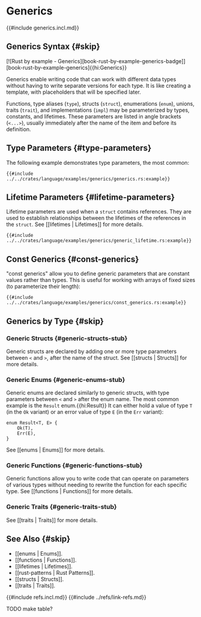 # Generics

{{#include generics.incl.md}}

## Generics Syntax {#skip}

[![Rust by example - Generics][book-rust-by-example-generics-badge]][book-rust-by-example-generics]{{hi:Generics}}

Generics enable writing code that can work with different data types without having to write separate versions for each type. It is like creating a template, with placeholders that will be specified later.

Functions, type aliases (`type`), structs (`struct`), enumerations (`enum`), unions, traits (`trait`), and implementations (`impl`) may be parameterized by types, constants, and lifetimes. These parameters are listed in angle brackets (`<...>`), usually immediately after the name of the item and before its definition.

## Type Parameters {#type-parameters}

The following example demonstrates type parameters, the most common:

```rust,editable
{{#include ../../crates/language/examples/generics/generics.rs:example}}
```

## Lifetime Parameters {#lifetime-parameters}

Lifetime parameters are used when a `struct` contains references. They are used to establish relationships between the lifetimes of the references in the `struct`. See [[lifetimes | Lifetimes]] for more details.

```rust,editable
{{#include ../../crates/language/examples/generics/generic_lifetime.rs:example}}
```

## Const Generics {#const-generics}

"const generics" allow you to define generic parameters that are constant values rather than types. This is useful for working with arrays of fixed sizes (to parameterize their length):

```rust,editable
{{#include ../../crates/language/examples/generics/const_generics.rs:example}}
```

## Generics by Type {#skip}

### Generic Structs {#generic-structs-stub}

Generic structs are declared by adding one or more type parameters between `<` and `>`, after the name of the struct. See [[structs | Structs]] for more details.

### Generic Enums {#generic-enums-stub}

Generic enums are declared similarly to generic structs, with type parameters between `<` and `>` after the enum name.
The most common example is the `Result` enum.{{hi:Result}} It can either hold a value of type `T` (in the `Ok` variant) or an error value of type `E` (in the `Err` variant):

```rust,noplayground
enum Result<T, E> {
    Ok(T),
    Err(E),
}
```

See [[enums | Enums]] for more details.

### Generic Functions {#generic-functions-stub}

Generic functions allow you to write code that can operate on parameters of various types without needing to rewrite the function for each specific type.
See [[functions | Functions]] for more details.

### Generic Traits {#generic-traits-stub}

See [[traits | Traits]] for more details.

## See Also {#skip}

- [[enums | Enums]].
- [[functions | Functions]].
- [[lifetimes | Lifetimes]].
- [[rust-patterns | Rust Patterns]].
- [[structs | Structs]].
- [[traits | Traits]].

{{#include refs.incl.md}}
{{#include ../refs/link-refs.md}}

<div class="hidden">
TODO make table?
</div>
